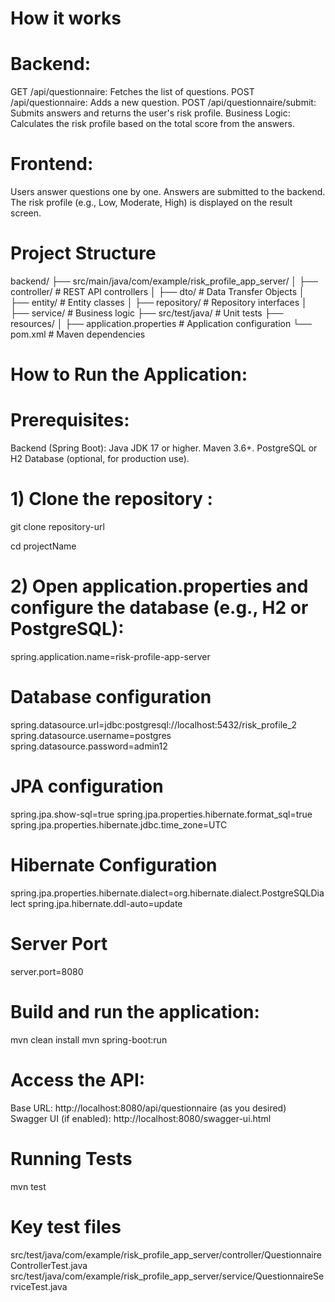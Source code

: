# How it works

# Backend:

GET /api/questionnaire: Fetches the list of questions.
POST /api/questionnaire: Adds a new question.
POST /api/questionnaire/submit: Submits answers and returns the user's risk profile.
Business Logic: Calculates the risk profile based on the total score from the answers.

# Frontend:

Users answer questions one by one.
Answers are submitted to the backend.
The risk profile (e.g., Low, Moderate, High) is displayed on the result screen.

# Project Structure 

backend/
├── src/main/java/com/example/risk_profile_app_server/
│   ├── controller/        # REST API controllers
│   ├── dto/               # Data Transfer Objects
│   ├── entity/            # Entity classes
│   ├── repository/        # Repository interfaces
│   ├── service/           # Business logic
├── src/test/java/         # Unit tests
├── resources/
│   ├── application.properties  # Application configuration
└── pom.xml                # Maven dependencies


# How to Run the Application:

  # Prerequisites: 
  
  Backend (Spring Boot):
  Java JDK 17 or higher.
  Maven 3.6+.
  PostgreSQL or H2 Database (optional, for production use).

# 1) Clone the repository :

git clone repository-url

cd projectName

# 2) Open application.properties and configure the database (e.g., H2 or PostgreSQL):

spring.application.name=risk-profile-app-server

# Database configuration
spring.datasource.url=jdbc:postgresql://localhost:5432/risk_profile_2
spring.datasource.username=postgres
spring.datasource.password=admin12

# JPA configuration
spring.jpa.show-sql=true
spring.jpa.properties.hibernate.format_sql=true
spring.jpa.properties.hibernate.jdbc.time_zone=UTC

# Hibernate Configuration
spring.jpa.properties.hibernate.dialect=org.hibernate.dialect.PostgreSQLDialect
spring.jpa.hibernate.ddl-auto=update

# Server Port
server.port=8080

# Build and run the application:
mvn clean install
mvn spring-boot:run

# Access the API:
Base URL: http://localhost:8080/api/questionnaire (as you desired)
Swagger UI (if enabled): http://localhost:8080/swagger-ui.html

# Running Tests
mvn test

# Key test files

src/test/java/com/example/risk_profile_app_server/controller/QuestionnaireControllerTest.java
src/test/java/com/example/risk_profile_app_server/service/QuestionnaireServiceTest.java





